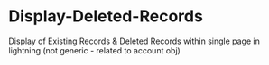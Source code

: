 # Display-Deleted-Records
Display of Existing Records &amp; Deleted Records within single page in lightning (not generic - related to account obj)
